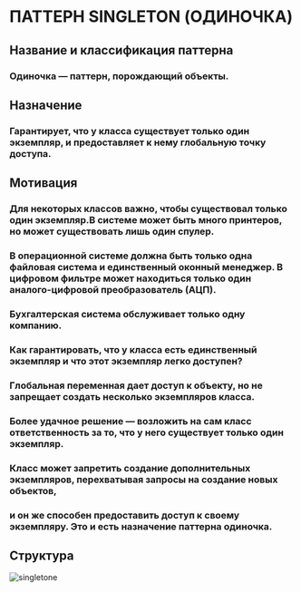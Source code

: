 # ПАТТЕРН SINGLETON (ОДИНОЧКА)

## Название и классификация паттерна
### Одиночка — паттерн, порождающий объекты.

## Назначение
### Гарантирует, что у класса существует только один экземпляр, и предоставляет к нему глобальную точку доступа.

## Мотивация
### Для некоторых классов важно, чтобы существовал только один экземпляр.В системе может быть много принтеров, но может существовать лишь один спулер. 
### В операционной системе должна быть только одна файловая система и единственный оконный менеджер. В цифровом фильтре может находиться только один аналого-цифровой преобразователь (АЦП). 
### Бухгалтерская система обслуживает только одну компанию.
### Как гарантировать, что у класса есть единственный экземпляр и что этот экземпляр легко доступен? 
### Глобальная переменная дает доступ к объекту, но не запрещает создать несколько экземпляров класса.
### Более удачное решение — возложить на сам класс ответственность за то, что у него существует только один экземпляр. 
### Класс может запретить создание дополнительных экземпляров, перехватывая запросы на создание новых объектов, 
### и он же способен предоставить доступ к своему экземпляру. Это и есть назначение паттерна одиночка.

## Структура
![singletone](/images/singleton.png)
